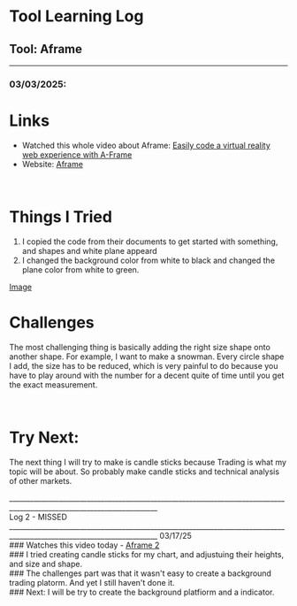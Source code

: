 # Tool Learning Log

## Tool: **Aframe**

---

### 03/03/2025:
<h1>Links</h1>
<ul>
<li>Watched this whole video about Aframe: <a href="https://www.youtube.com/watch?v=jhEfT9YjLcU">Easily code a virtual reality web experience with A-Frame</a></li>
<li>Website: <a href="https://aframe.io/">Aframe</a></li>
</ul>
<br>
<h1>Things I Tried</h1>
<ol>
  <li>I copied the code from their documents to get started with something, and shapes and white plane appeard</li>
  <li>I changed the background color from white to black and changed the plane color from white to green.</li>
</ol>

<a href="https://github.com/user-attachments/assets/16d9d058-6fa5-4197-b76b-9313f1cd94da">Image</a>

<h1>Challenges</h1>
<p>The most challenging thing is basically adding the right size shape onto another shape. For example, I want to make a snowman. Every circle shape I add, the size has to be reduced, which is very painful to do because you have to play around with the number for a decent quite of time until you get the exact measurement.</p>
<br>
<h1>Try Next:</h1>
<p>The next thing I will try to make is candle sticks because Trading is what my topic will be about. So probably make candle sticks and technical analysis of other markets.</p>
________________________________________________________________________________________________________________________
<br>
Log 2 - MISSED
________________________________________________________________________________________________________________________
03/17/25

<br>
### Watches this video today - <a href="https://www.youtube.com/watch?v=v6mpIq-OcRs&pp=ygUOQWZyYW1lIHRyYWRpbmc%3D">Aframe 2</a>
<br>
### I tried creating candle sticks for my chart, and adjustuing their heights, and size and shape.
<br>
 ### The challenges part was that it wasn't easy to create a background trading platorm. And yet I still haven't done it.
<br>
### Next: I will be try to create the background platfiorm and a indicator.
<!--
* Links you used today (websites, videos, etc)
* Things you tried, progress you made, etc
* Challenges, a-ha moments, etc
* Questions you still have
* What you're going to try next
-->
